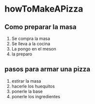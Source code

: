 # howToMakeAPizza
## Como preparar la masa
1. Se compra la masa
2. Se lleva a la cocina
3. La pongo en el meson
4. la preparo
## pasos para armar una pizza
1. estirar la masa
2. hacerle los huequitos
3. ponerle la base
4. ponerle los ingredientes
